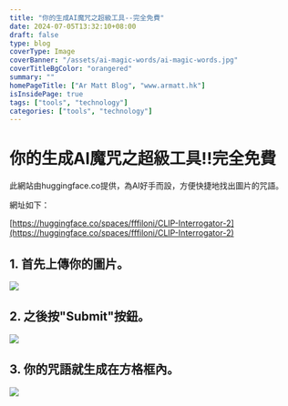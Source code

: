 ```yaml
---
title: "你的生成AI魔咒之超級工具--完全免費"
date: 2024-07-05T13:32:10+08:00
draft: false
type: blog
coverType: Image
coverBanner: "/assets/ai-magic-words/ai-magic-words.jpg"
coverTitleBgColor: "orangered"
summary: ""
homePageTitle: ["Ar Matt Blog", "www.armatt.hk"]
isInsidePage: true
tags: ["tools", "technology"]
categories: ["tools", "technology"]
---
```

# 你的生成AI魔咒之超級工具!!完全免費

此網站由huggingface.co提供，為AI好手而設，方便快捷地找出圖片的咒語。

網址如下：

[https://huggingface.co/spaces/fffiloni/CLIP-Interrogator-2](https://huggingface.co/spaces/fffiloni/CLIP-Interrogator-2)

## 1. 首先上傳你的圖片。

![](/assets/ai-magic-words/demo01.jpg)

## 2. 之後按"Submit"按鈕。

![](/assets/ai-magic-words/demo02.jpg)

## 3. 你的咒語就生成在方格框內。

![](/assets/ai-magic-words/demo03.jpg)
